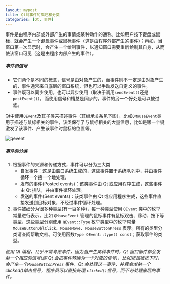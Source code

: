 ```yaml
---
layout: mypost
title: Qt对事件的描述和分类
categories: [Qt, 事件]
---
```


事件是由程序内部或外部产生的事情或某种动作的通称。比如用户按下键盘或鼠标，就会产生一个键盘事件或鼠标事件（这是由程序外部产生的事件）；再如，当窗口第一次显示时，会产生一个绘制事件，以通知窗口需要重新绘制其自身，从而使该窗口可见（这是由程序内部产生的事件）。

##### 事件和信号

* 它们两个是不同的概念，信号是由对象产生的，而事件则不一定是由对象产生的，事件通常来自底层的窗口系统，但也可以手动发送自定义的事件。
* 事件既可以同步使用，也可以异步使用（取决于调用`sendEvent()`还是`postEvent()`），而使用信号和槽总是同步的。事件的另一个好处是可以被过滤。

Qt中使用`QEvent`及其子类来描述事件（其继承关系见下图），比如`QMouseEvent`类用于描述与鼠标相关的事件，该类保存了与鼠标相关的大量信息，比如是哪一个键激发了该事件、产生该事件时鼠标的位置等。

![qevent](qevent.png)

##### 事件的分类

1. 根据事件的来源和传递方式，事件可以分为三大类
   - 自发事件：这是由窗口系统生成的，这些事件置于系统队列中，并由事件循环一个接一个地处理。
   - 发布的事件(Posted events)：该类事件由 Qt 或应用程序生成，这些事件由 Qt 排队，并由事件循环处理。
   - 发送的事件(Sent events)：该类事件由 Qt 或应用程序生成，这些事件直接发送到目标对象，不经过事件循环处理。
2. 事件被细分为很多种类型(有一百多种)，每一种类型使用 `QEvent` 类中的枚举常量进行表示，比如 `QMouseEvent` 管理的鼠标事件有鼠标双击、移动、按下等类型，这些类型分别使用 `QEvent::Type` 枚举类型中的枚举常量 `MouseButtonDblClick`、`MouseMove`、`MouseButtonPress` 表示。所有的类型分类请查阅帮助文档。可使用函数`Type QEvent::type() const`；获取事件的类型。

*使用 Qt 编程，几乎不需考虑事件，因为当产生某种事件时，Qt 窗口部件都会发射一个相应的信号(即 Qt 会把事件转换为一个对应的信号)，比如按钮被按下时，会产生一个`MouseButtonPress` 事件，Qt 会处理这一事件，并且会发射一个 clicked()单击信号，程序员可以直接处理 `clicked()`信号，而不必处理底层的事件。*